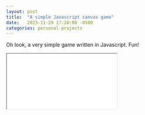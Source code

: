 ```yaml
---
layout: post
title:  "A simple Javascript canvas game"
date:   2023-11-29 17:28:00 -0500
categories: personal-projects
---
```


Oh look, a very simple game written in Javascript.  Fun!

<iframe src="assets/game.html">